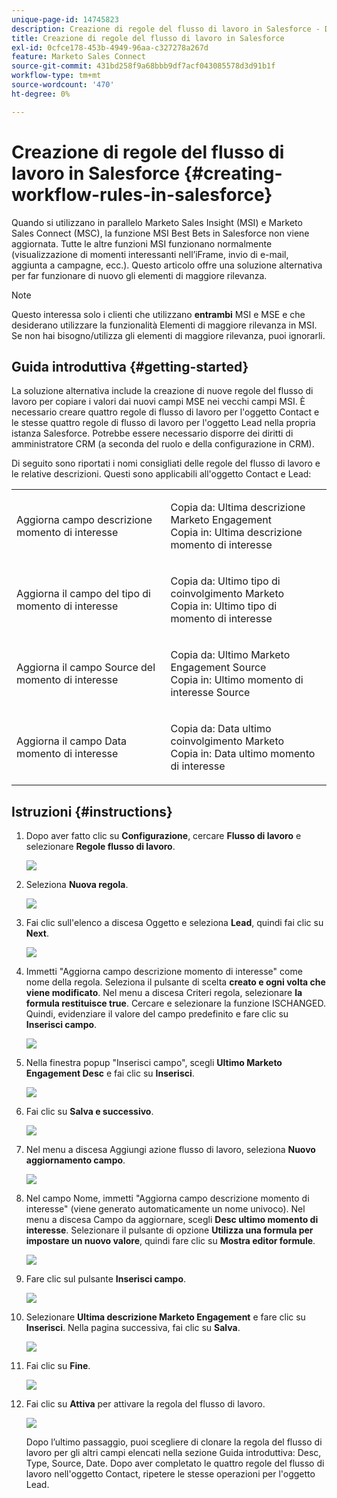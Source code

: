 ```yaml
---
unique-page-id: 14745823
description: Creazione di regole del flusso di lavoro in Salesforce - Documenti Marketo - Documentazione del prodotto
title: Creazione di regole del flusso di lavoro in Salesforce
exl-id: 0cfce178-453b-4949-96aa-c327278a267d
feature: Marketo Sales Connect
source-git-commit: 431bd258f9a68bbb9df7acf043085578d3d91b1f
workflow-type: tm+mt
source-wordcount: '470'
ht-degree: 0%

---
```


# Creazione di regole del flusso di lavoro in Salesforce {#creating-workflow-rules-in-salesforce}

Quando si utilizzano in parallelo Marketo Sales Insight (MSI) e Marketo Sales Connect (MSC), la funzione MSI Best Bets in Salesforce non viene aggiornata. Tutte le altre funzioni MSI funzionano normalmente (visualizzazione di momenti interessanti nell’iFrame, invio di e-mail, aggiunta a campagne, ecc.). Questo articolo offre una soluzione alternativa per far funzionare di nuovo gli elementi di maggiore rilevanza.

>[!NOTE]
>
>Questo interessa solo i clienti che utilizzano **entrambi** MSI e MSE e che desiderano utilizzare la funzionalità Elementi di maggiore rilevanza in MSI. Se non hai bisogno/utilizza gli elementi di maggiore rilevanza, puoi ignorarli.

## Guida introduttiva {#getting-started}

La soluzione alternativa include la creazione di nuove regole del flusso di lavoro per copiare i valori dai nuovi campi MSE nei vecchi campi MSI. È necessario creare quattro regole di flusso di lavoro per l&#39;oggetto Contact e le stesse quattro regole di flusso di lavoro per l&#39;oggetto Lead nella propria istanza Salesforce. Potrebbe essere necessario disporre dei diritti di amministratore CRM (a seconda del ruolo e della configurazione in CRM).

Di seguito sono riportati i nomi consigliati delle regole del flusso di lavoro e le relative descrizioni. Questi sono applicabili all&#39;oggetto Contact e Lead:

<table> 
 <colgroup> 
  <col> 
  <col> 
 </colgroup> 
 <tbody> 
  <tr> 
   <td>Aggiorna campo descrizione momento di interesse</td> 
   <td><p>Copia da: Ultima descrizione Marketo Engagement<br>Copia in: Ultima descrizione momento di interesse</p></td> 
  </tr> 
  <tr> 
   <td>Aggiorna il campo del tipo di momento di interesse</td> 
   <td><p>Copia da: Ultimo tipo di coinvolgimento Marketo<br>Copia in: Ultimo tipo di momento di interesse</p></td> 
  </tr> 
  <tr> 
   <td>Aggiorna il campo Source del momento di interesse</td> 
   <td><p>Copia da: Ultimo Marketo Engagement Source<br>Copia in: Ultimo momento di interesse Source</p></td> 
  </tr> 
  <tr> 
   <td>Aggiorna il campo Data momento di interesse</td> 
   <td><p>Copia da: Data ultimo coinvolgimento Marketo<br>Copia in: Data ultimo momento di interesse</p></td> 
  </tr> 
 </tbody> 
</table>

## Istruzioni {#instructions}

1. Dopo aver fatto clic su **Configurazione**, cercare **Flusso di lavoro** e selezionare **Regole flusso di lavoro**.

   ![](assets/one-1.png)

1. Seleziona **Nuova regola**.

   ![](assets/two-1.png)

1. Fai clic sull&#39;elenco a discesa Oggetto e seleziona **Lead**, quindi fai clic su **Next**.

   ![](assets/three-1.png)

1. Immetti &quot;Aggiorna campo descrizione momento di interesse&quot; come nome della regola. Seleziona il pulsante di scelta **creato e ogni volta che viene modificato**. Nel menu a discesa Criteri regola, selezionare **la formula restituisce true**. Cercare e selezionare la funzione ISCHANGED. Quindi, evidenziare il valore del campo predefinito e fare clic su **Inserisci campo**.

   ![](assets/four-1.png)

1. Nella finestra popup &quot;Inserisci campo&quot;, scegli **Ultimo Marketo Engagement Desc** e fai clic su **Inserisci**.

   ![](assets/five-1.png)

1. Fai clic su **Salva e successivo**.

   ![](assets/6.png)

1. Nel menu a discesa Aggiungi azione flusso di lavoro, seleziona **Nuovo aggiornamento campo**.

   ![](assets/seven.png)

1. Nel campo Nome, immetti &quot;Aggiorna campo descrizione momento di interesse&quot; (viene generato automaticamente un nome univoco). Nel menu a discesa Campo da aggiornare, scegli **Desc ultimo momento di interesse**. Selezionare il pulsante di opzione **Utilizza una formula per impostare un nuovo valore**, quindi fare clic su **Mostra editor formule**.

   ![](assets/eight.png)

1. Fare clic sul pulsante **Inserisci campo**.

   ![](assets/9a.png)

1. Selezionare **Ultima descrizione Marketo Engagement** e fare clic su **Inserisci**. Nella pagina successiva, fai clic su **Salva**.

   ![](assets/nine.png)

1. Fai clic su **Fine**.

   ![](assets/twelve.png)

1. Fai clic su **Attiva** per attivare la regola del flusso di lavoro.

   ![](assets/thirteen.png)

   Dopo l’ultimo passaggio, puoi scegliere di clonare la regola del flusso di lavoro per gli altri campi elencati nella sezione Guida introduttiva: Desc, Type, Source, Date. Dopo aver completato le quattro regole del flusso di lavoro nell&#39;oggetto Contact, ripetere le stesse operazioni per l&#39;oggetto Lead.
